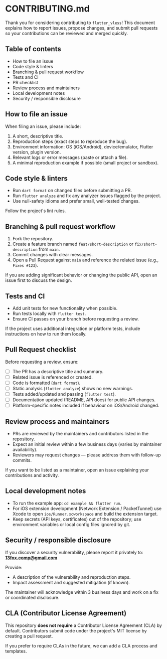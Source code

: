 # CONTRIBUTING.md

Thank you for considering contributing to `flutter_vless`! This document explains how to report issues, propose changes, and submit pull requests so your contributions can be reviewed and merged quickly.

## Table of contents
- How to file an issue
- Code style & linters
- Branching & pull request workflow
- Tests and CI
- PR checklist
- Review process and maintainers
- Local development notes
- Security / responsible disclosure

## How to file an issue
When filing an issue, please include:
1. A short, descriptive title.
2. Reproduction steps (exact steps to reproduce the bug).
3. Environment information: OS (iOS/Android), device/emulator, Flutter version, plugin version.
4. Relevant logs or error messages (paste or attach a file).
5. A minimal reproduction example if possible (small project or sandbox).

## Code style & linters
- Run `dart format` on changed files before submitting a PR.
- Run `flutter analyze` and fix any analyzer issues flagged by the project.
- Use null-safety idioms and prefer small, well-tested changes.

Follow the project's lint rules.

## Branching & pull request workflow
1. Fork the repository.
2. Create a feature branch named `feat/short-description` or `fix/short-description` from `main`.
3. Commit changes with clear messages.
4. Open a Pull Request against `main` and reference the related issue (e.g., `Fixes #123`).

If you are adding significant behavior or changing the public API, open an issue first to discuss the design.

## Tests and CI
- Add unit tests for new functionality when possible.
- Run tests locally with `flutter test`.
- Ensure CI passes on your branch before requesting a review.

If the project uses additional integration or platform tests, include instructions on how to run them locally.

## Pull Request checklist
Before requesting a review, ensure:
- [ ] The PR has a descriptive title and summary.
- [ ] Related issue is referenced or created.
- [ ] Code is formatted (`dart format`).
- [ ] Static analysis (`flutter analyze`) shows no new warnings.
- [ ] Tests added/updated and passing (`flutter test`).
- [ ] Documentation updated (README, API docs) for public API changes.
- [ ] Platform-specific notes included if behaviour on iOS/Android changed.

## Review process and maintainers
- PRs are reviewed by the maintainers and contributors listed in the repository.
- Expect an initial review within a few business days (varies by maintainer availability).
- Reviewers may request changes — please address them with follow-up commits.

If you want to be listed as a maintainer, open an issue explaining your contributions and activity.

## Local development notes
- To run the example app: `cd example && flutter run`.
- For iOS extension development (Network Extension / PacketTunnel) use Xcode to open `ios/Runner.xcworkspace` and build the extension target.
- Keep secrets (API keys, certificates) out of the repository; use environment variables or local config files ignored by git.

## Security / responsible disclosure
If you discover a security vulnerability, please report it privately to: **13fox.comp@gmail.com**

Provide:
- A description of the vulnerability and reproduction steps.
- Impact assessment and suggested mitigation (if known).

The maintainer will acknowledge within 3 business days and work on a fix or coordinated disclosure.

## CLA (Contributor License Agreement)
This repository **does not require** a Contributor License Agreement (CLA) by default. Contributors submit code under the project's MIT license by creating a pull request.

If you prefer to require CLAs in the future, we can add a CLA process and templates.

